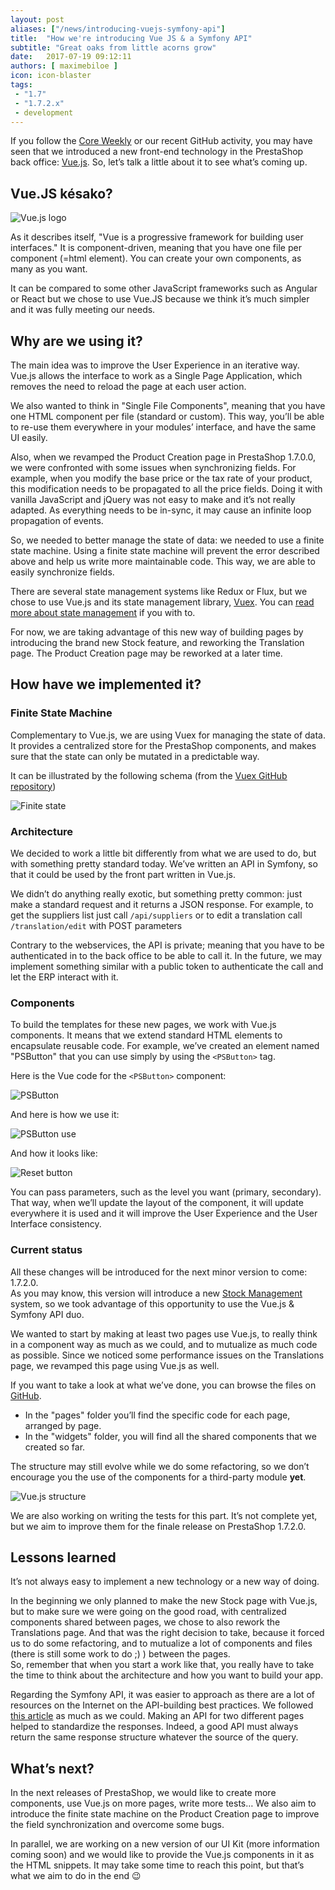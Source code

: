 ```yaml
---
layout: post
aliases: ["/news/introducing-vuejs-symfony-api"]
title:  "How we're introducing Vue JS & a Symfony API"
subtitle: "Great oaks from little acorns grow"
date:   2017-07-19 09:12:11
authors: [ maximebiloe ]
icon: icon-blaster
tags:
 - "1.7"
 - "1.7.2.x"
 - development
---
```


If you follow the [Core Weekly](http://build.prestashop.com/tag/core-weekly/) or our recent GitHub activity, you may have seen that we introduced a new front-end technology in the PrestaShop back office: [Vue.js](https://vuejs.org). So, let’s talk a little about it to see what’s coming up.


## Vue.JS késako?

![Vue.js logo](/assets/images/2017/07/vuejs-logo.png)

As it describes itself, "Vue is a progressive framework for building user interfaces." It is component-driven, meaning that you have one file per component (=html element). You can create your own components, as many as you want.

It can be compared to some other JavaScript frameworks such as Angular or React but we chose to use Vue.JS because we think it’s much simpler and it was fully meeting our needs.


## Why are we using it?

The main idea was to improve the User Experience in an iterative way. Vue.js allows the interface to work as a Single Page Application, which removes the need to reload the page at each user action.

We also wanted to think in "Single File Components", meaning that you have one HTML component per file (standard or custom). This way, you’ll be able to re-use them everywhere in your modules’ interface, and have the same UI easily.

Also, when we revamped the Product Creation page in PrestaShop 1.7.0.0, we were confronted with some issues when synchronizing fields. For example, when you modify the base price or the tax rate of your product, this modification needs to be propagated to all the price fields. Doing it with vanilla JavaScript and jQuery was not easy to make and it’s not really adapted. As everything needs to be in-sync, it may cause an infinite loop propagation of events. 

So, we needed to better manage the state of data: we needed to use a finite state machine. Using a finite state machine will prevent the error described above and help us write more maintainable code. This way, we are able to easily synchronize fields. 

There are several state management systems like Redux or Flux, but we chose to use Vue.js and its state management library, [Vuex](https://github.com/vuejs/vuex). You can [read more about state management](https://vuejs.org/v2/guide/state-management.html) if you with to.

For now, we are taking advantage of this new way of building pages by introducing the brand new Stock feature, and reworking the Translation page. The Product Creation page may be reworked at a later time.


## How have we implemented it?

### Finite State Machine

Complementary to Vue.js, we are using Vuex for managing the state of data. It provides a centralized store for the PrestaShop components, and makes sure that the state can only be mutated in a predictable way.

It can be illustrated by the following schema (from the [Vuex GitHub repository](https://github.com/vuejs/vuex))

![Finite state](/assets/images/2017/07/vuejs-finitestate.png)


### Architecture

We decided to work a little bit differently from what we are used to do, but with something pretty standard today. We’ve written an API in Symfony, so that it could be used by the front part written in Vue.js.

We didn’t do anything really exotic, but something pretty common: just make a standard request and it returns a JSON response. For example, to get the suppliers list just call `/api/suppliers` or to edit a translation call `/translation/edit` with POST parameters

Contrary to the webservices, the API is private; meaning that you have to be authenticated in to the back office to be able to call it. In the future, we may implement something similar with a public token to authenticate the call and let the ERP interact with it. 


### Components

To build the templates for these new pages, we work with Vue.js components. It means that we extend standard HTML elements to encapsulate reusable code. For example, we’ve created an element named "PSButton" that you can use simply by using the `<PSButton>` tag.

Here is the Vue code for the `<PSButton>` component:

![PSButton](/assets/images/2017/07/vuejs-psbutton.png)

And here is how we use it:

![PSButton use](/assets/images/2017/07/vuejs-psbutton-use.png)

And how it looks like:

![Reset button](/assets/images/2017/07/vuejs-reset.png)

You can pass parameters, such as the level you want (primary, secondary). That way, when we’ll update the layout of the component, it will update everywhere it is used and it will improve the User Experience and the User Interface consistency.


### Current status

All these changes will be introduced for the next minor version to come: 1.7.2.0.<br/>
As you may know, this version will introduce a new [Stock Management](http://build.prestashop.com/news/stock-management-in-prestashop-1-7-part-3/) system, so we took advantage of this opportunity to use the Vue.js & Symfony API duo.<br/>

We wanted to start by making at least two pages use Vue.js, to really think in a component way as much as we could, and to mutualize as much code as possible. Since we noticed some performance issues on the Translations page, we revamped this page using Vue.js as well.

If you want to take a look at what we’ve done, you can browse the files on [GitHub](https://github.com/PrestaShop/PrestaShop/tree/1.7.2.x/admin-dev/themes/new-theme/js/app).

* In the "pages" folder you’ll find the specific code for each page, arranged by page.
* In the "widgets" folder, you will find all the shared components that we created so far.

The structure may still evolve while we do some refactoring, so we don’t encourage you the use of the components for a third-party module **yet**.

![Vue.js structure](/assets/images/2017/07/vuejs-arbo.png)

We are also working on writing the tests for this part. It’s not complete yet, but we aim to improve them for the finale release on PrestaShop 1.7.2.0.


## Lessons learned

It’s not always easy to implement a new technology or a new way of doing.

In the beginning we only planned to make the new Stock page with Vue.js, but to make sure we were going on the good road, with centralized components shared between pages, we chose to also rework the Translations page. And that was the right decision to take, because it forced us to do some refactoring, and to mutualize a lot of components and files (there is still some work to do ;) ) between the pages.<br>
So, remember that when you start a work like that, you really have to take the time to think about the architecture and how you want to build your app.

Regarding the Symfony API, it was easier to approach as there are a lot of resources on the Internet on the API-building best practices. We followed [this article](http://www.vinaysahni.com/best-practices-for-a-pragmatic-restful-api) as much as we could. Making an API for two different pages helped to standardize the responses. Indeed, a good API must always return the same response structure whatever the source of the query.


## What’s next?

In the next releases of PrestaShop, we would like to create more components, use Vue.js on more pages, write more tests… We also aim to introduce the finite state machine on the Product Creation page to improve the field synchronization and overcome some bugs.

In parallel, we are working on a new version of our UI Kit (more information coming soon) and we would like to provide the Vue.js components in it as the HTML snippets. It may take some time to reach this point, but that’s what we aim to do in the end :wink:
